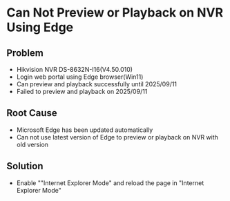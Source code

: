 # Can Not Preview or Playback on NVR Using Edge

## Problem
* Hikvision NVR DS-8632N-I16(V4.50.010)
* Login web portal using Edge browser(Win11)
* Can preview and playback successfully until 2025/09/11
* Failed to preview and playback on 2025/09/11

## Root Cause
* Microsoft Edge has been updated automatically
* Can not use latest version of Edge to preview or playback on NVR with old version

## Solution
* Enable ""Internet Explorer Mode" and reload the page in "Internet Explorer Mode"
